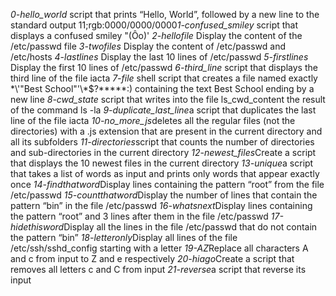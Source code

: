 *0-hello_world* script that prints “Hello, World”, followed by a new line to the standard output
11;rgb:0000/0000/0000*1-confused_smiley* script that displays a confused smiley "(Ôo)'
*2-hellofile* Display the content of the /etc/passwd file
*3-twofiles* Display the content of /etc/passwd and /etc/hosts
*4-lastlines* Display the last 10 lines of /etc/passwd
*5-firstlines* Display the first 10 lines of /etc/passwd
*6-third_line* script that displays the third line of the file iacta
*7-file* shell script that creates a file named exactly \*\\'"Best School"\'\\*$\?\*\*\*\*\*:) containing the text Best School ending by a new line
*8-cwd_state* script that writes into the file ls_cwd_content the result of the command ls -la
*9-duplicate_last_line*a script that duplicates the last line of the file iacta
*10-no_more_js*deletes all the regular files (not the directories) with a .js extension that are present in the current directory and all its subfolders
*11-directories*script that counts the number of directories and sub-directories in the current directory
*12-newest_files*Create a script that displays the 10 newest files in the current directory
*13-unique*a script that takes a list of words as input and prints only words that appear exactly once
*14-findthatword*Display lines containing the pattern “root” from the file /etc/passwd
*15-countthatword*Display the number of lines that contain the pattern “bin” in the file /etc/passwd
*16-whatsnext*Display lines containing the pattern “root” and 3 lines after them in the file /etc/passwd
*17-hidethisword*Display all the lines in the file /etc/passwd that do not contain the pattern “bin”
*18-letteronly*Display all lines of the file /etc/ssh/sshd_config starting with a letter
*19-AZ*Replace all characters A and c from input to Z and e respectively
*20-hiago*Create a script that removes all letters c and C from input
*21-reverse*a script that reverse its input